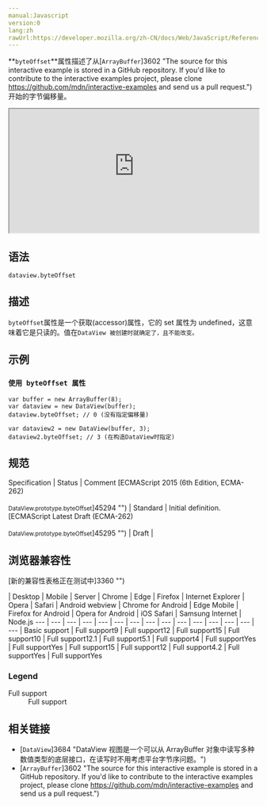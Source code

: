 ```yaml
---
manual:Javascript
version:0
lang:zh
rawUrl:https://developer.mozilla.org/zh-CN/docs/Web/JavaScript/Reference/Global_Objects/DataView/byteOffset
---
```






**`byteOffset`**属性描述了从[`ArrayBuffer`]3602 "The source for this interactive example is stored in a GitHub repository. If you'd like to contribute to the interactive examples project, please clone https://github.com/mdn/interactive-examples and send us a pull request.")开始的字节偏移量。

<iframe src='https://interactive-examples.mdn.mozilla.net/pages/js/dataview-byteoffset.html' width='100%' height='250'></iframe>

## 语法<a name="语法"></a>

```
dataview.byteOffset
```

## 描述<a name="描述"></a>


`byteOffset`属性是一个获取(accessor)属性，它的 set 属性为 undefined，这意味着它是只读的。值在`DataView 被创建时就确定了，且不能改变。`


## 示例<a name="示例"></a>

### `使用 byteOffset 属性`<a name="使用_byteOffset_属性"></a>

```
var buffer = new ArrayBuffer(8);
var dataview = new DataView(buffer);
dataview.byteOffset; // 0 (没有指定偏移量)

var dataview2 = new DataView(buffer, 3);
dataview2.byteOffset; // 3 (在构造DataView时指定)
```

## 规范<a name="规范"></a>

Specification | Status | Comment 
[ECMAScript 2015 (6th Edition, ECMA-262)<br></br><small>DataView.prototype.byteOffset</small>]45294 "") | Standard | Initial definition. 
[ECMAScript Latest Draft (ECMA-262)<br></br><small>DataView.prototype.byteOffset</small>]45295 "") | Draft |  


## 浏览器兼容性<a name="浏览器兼容性"></a>
[新的兼容性表格正在测试中<i></i>]3360 "")

 | <abbr>Desktop<i></i></abbr> | <abbr>Mobile<i></i></abbr> | <abbr>Server<i></i></abbr> 
 | <abbr>Chrome<i></i></abbr> | <abbr>Edge<i></i></abbr> | <abbr>Firefox<i></i></abbr> | <abbr>Internet Explorer<i></i></abbr> | <abbr>Opera<i></i></abbr> | <abbr>Safari<i></i></abbr> | <abbr>Android webview<i></i></abbr> | <abbr>Chrome for Android<i></i></abbr> | <abbr>Edge Mobile<i></i></abbr> | <abbr>Firefox for Android<i></i></abbr> | <abbr>Opera for Android<i></i></abbr> | <abbr>iOS Safari<i></i></abbr> | <abbr>Samsung Internet<i></i></abbr> | <abbr>Node.js<i></i></abbr> 
 ---  |  ---  |  ---  |  ---  |  ---  |  ---  |  ---  |  ---  |  ---  |  ---  |  ---  |  ---  |  ---  |  ---  |  ---  | 
Basic support | <abbr>Full support</abbr>9 | <abbr>Full support</abbr>12 | <abbr>Full support</abbr>15 | <abbr>Full support</abbr>10 | <abbr>Full support</abbr>12.1 | <abbr>Full support</abbr>5.1 | <abbr>Full support</abbr>4 | <abbr>Full support</abbr>Yes | <abbr>Full support</abbr>Yes | <abbr>Full support</abbr>15 | <abbr>Full support</abbr>12 | <abbr>Full support</abbr>4.2 | <abbr>Full support</abbr>Yes | <abbr>Full support</abbr>Yes 


### Legend<a name="Legend"></a>
<dl><dt id=''><abbr>Full support</abbr></dt><dd>Full support</dd></dl>

## 相关链接<a name="相关链接"></a>

* [`DataView`]3684 "DataView 视图是一个可以从 ArrayBuffer 对象中读写多种数值类型的底层接口，在读写时不用考虑平台字节序问题。")
* [`ArrayBuffer`]3602 "The source for this interactive example is stored in a GitHub repository. If you'd like to contribute to the interactive examples project, please clone https://github.com/mdn/interactive-examples and send us a pull request.")



